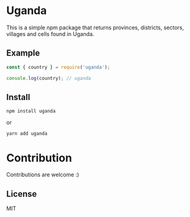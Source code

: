 # Uganda

This is a simple npm package that returns provinces, districts, sectors, villages and cells found in Uganda.


## Example

```js
const { country } = require('uganda');

console.log(country); // uganda
```

## Install

```cli
npm install uganda
```

or

```cli
yarn add uganda
```

# Contribution

Contributions are welcome :)

## License

MIT
